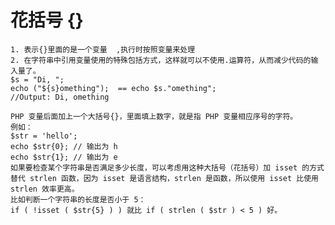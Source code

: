 # 花括号 {}
	1. 表示{}里面的是一个变量  ,执行时按照变量来处理    
	2. 在字符串中引用变量使用的特殊包括方式，这样就可以不使用.运算符，从而减少代码的输入量了。
	$s = "Di, "; 
	echo ("${s}omething");  == echo $s."omething";
	//Output: Di, omething 
	
	PHP 变量后面加上一个大括号{}，里面填上数字，就是指 PHP 变量相应序号的字符。
	例如：
	$str = 'hello';
	echo $str{0}; // 输出为 h
	echo $str{1}; // 输出为 e
	如果要检查某个字符串是否满足多少长度，可以考虑用这种大括号（花括号）加 isset 的方式替代 strlen 函数，因为 isset 是语言结构，strlen 是函数，所以使用 isset 比使用 strlen 效率更高。
	比如判断一个字符串的长度是否小于 5：
	if ( !isset ( $str{5} ) ) 就比 if ( strlen ( $str ) < 5 ) 好。
	
	